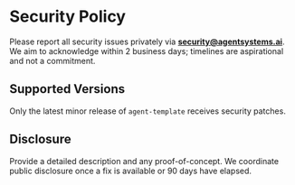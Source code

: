 # Security Policy

Please report all security issues privately via **security@agentsystems.ai**. We aim to acknowledge within 2 business days; timelines are aspirational and not a commitment.

## Supported Versions
Only the latest minor release of `agent-template` receives security patches.

## Disclosure
Provide a detailed description and any proof-of-concept. We coordinate public disclosure once a fix is available or 90 days have elapsed.
